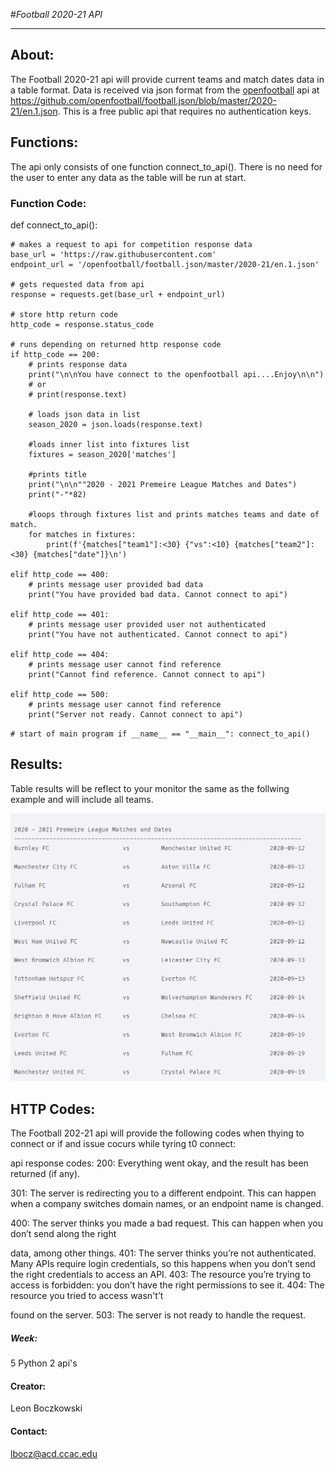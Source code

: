 #*Football 2020-21 API*
_______________________

## About:
The Football 2020-21 api will provide current teams and match dates data in a table format.
Data is received via json format from the 
[openfootball](https://github.com/openfootball/football.json/blob/master/2020-21/en.1.json) api at
https://github.com/openfootball/football.json/blob/master/2020-21/en.1.json. This is a free public api that requires
no authentication keys.

## Functions:
The api only consists of one function connect_to_api().
There is no need for the user to enter any data as the table will be run at start. 

### Function Code:

def connect_to_api():

    # makes a request to api for competition response data
    base_url = 'https://raw.githubusercontent.com'
    endpoint_url = '/openfootball/football.json/master/2020-21/en.1.json'

    # gets requested data from api
    response = requests.get(base_url + endpoint_url)

    # store http return code
    http_code = response.status_code

    # runs depending on returned http response code
    if http_code == 200:
        # prints response data
        print("\n\nYou have connect to the openfootball api....Enjoy\n\n")
        # or
        # print(response.text)

        # loads json data in list
        season_2020 = json.loads(response.text)

        #loads inner list into fixtures list
        fixtures = season_2020['matches']

        #prints title
        print("\n\n""2020 - 2021 Premeire League Matches and Dates")
        print("-"*82)

        #loops through fixtures list and prints matches teams and date of match.
        for matches in fixtures:
            print(f'{matches["team1"]:<30} {"vs":<10} {matches["team2"]:<30} {matches["date"]}\n')

    elif http_code == 400:
        # prints message user provided bad data
        print("You have provided bad data. Cannot connect to api")

    elif http_code == 401:
        # prints message user provided user not authenticated
        print("You have not authenticated. Cannot connect to api")

    elif http_code == 404:
        # prints message user cannot find reference
        print("Cannot find reference. Cannot connect to api")

    elif http_code == 500:
        # prints message user cannot find reference
        print("Server not ready. Cannot connect to api")

`# start of main program
if __name__ == "__main__":
    connect_to_api()`



## Results:
Table results will be reflect to your monitor the same as the follwing example and will include
all teams.

![Football 2020-21 Table Results!](images/results.jpg)

## HTTP Codes:
The Football 202-21 api will provide the following codes when thying to connect or if and issue cocurs while tyring t0
connect:

api response codes: 200: Everything went okay, and the result has been returned (if any). 

301: The server is redirecting you to a different endpoint. This can happen when a company switches domain names, or an
endpoint name is changed.

400: The server thinks you made a bad request. This can happen when you don’t send along the right

data, among other things. 401: The server thinks you’re not authenticated. Many APIs require login credentials,
so this happens when you don’t send the right credentials to access an API. 403: The resource you’re trying to
access is forbidden: you don’t have the right permissions to see it. 404: The resource you tried to access wasn't’t

found on the server. 503: The server is not ready to handle the request.



##### Week:
5 Python 2 api's

#### Creator:
Leon Boczkowski

#### Contact:
lbocz@acd.ccac.edu